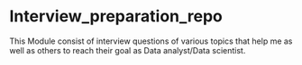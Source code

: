 # Interview_preparation_repo
This Module consist of interview questions of various topics  that help me as well as others to reach their goal as Data analyst/Data scientist.

